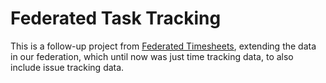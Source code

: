 # Federated Task Tracking


This is a follow-up project from [Federated Timesheets](https://github.com/federatedbookkeeping/timesheets), extending the data in our federation, which until now was just time tracking data, to also include issue tracking data.
